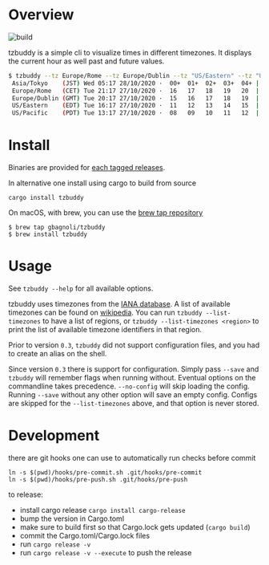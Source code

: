 Overview
=========

![build](https://github.com/gbagnoli/tzbuddy.rs/workflows/build/badge.svg)

tzbuddy is a simple cli to visualize times in different timezones.
It displays the current hour as well past and future values.

```bash
$ tzbuddy --tz Europe/Rome --tz Europe/Dublin --tz "US/Eastern" --tz "US/Pacific" --tz "Asia/Tokyo"
 Asia/Tokyo    (JST) Wed 05:17 28/10/2020 ·  00+  01+  02+  03+  04+ | 05+|  06+  07+  08+  09+  10+  11+
 Europe/Rome   (CET) Tue 21:17 27/10/2020 ·  16   17   18   19   20  | 21 |  22   23   00+  01+  02+  03+
 Europe/Dublin (GMT) Tue 20:17 27/10/2020 ·  15   16   17   18   19  | 20 |  21   22   23   00+  01+  02+
 US/Eastern    (EDT) Tue 16:17 27/10/2020 ·  11   12   13   14   15  | 16 |  17   18   19   20   21   22
 US/Pacific    (PDT) Tue 13:17 27/10/2020 ·  08   09   10   11   12  | 13 |  14   15   16   17   18   19
```

Install
========

Binaries are provided for [each tagged
releases](https://github.com/gbagnoli/tzbuddy.rs/releases).

In alternative one install using cargo to build from source

```
cargo install tzbuddy
```

On macOS, with brew, you can use the [brew tap
repository](https://github.com/gbagnoli/homebrew-tzbuddy)

```
$ brew tap gbagnoli/tzbuddy
$ brew install tzbuddy
```

Usage
=======

See `tzbuddy --help` for all available options.

tzbuddy uses timezones from the [IANA database](http://www.iana.org/time-zones).
A list of available timezones can be found on
[wikipedia](https://en.wikipedia.org/wiki/List_of_tz_database_time_zones).
You can run `tzbuddy --list-timezones` to have a list of regions, or `tzbuddy
--list-timezones <region>` to print the list of available timezone identifiers
in that region.

Prior to version `0.3`, `tzbuddy` did not support configuration files, and you
had to create an alias on the shell.

Since version `0.3` there is support for configuration. Simply pass `--save` and
`tzbuddy` will remember flags when running without. Eventual options on the
commandline takes precedence. `--no-config` will skip loading the config.
Running `--save` without any other option will save an empty config.
Configs are skipped for the `--list-timezones` above, and that option is never
stored.

Development
===========

there are git hooks one can use to automatically run checks before commit

```
ln -s $(pwd)/hooks/pre-commit.sh .git/hooks/pre-commit
ln -s $(pwd)/hooks/pre-push.sh .git/hooks/pre-push
```

to release:

* install cargo release `cargo install cargo-release`
* bump the version in Cargo.toml
* make sure to build first so that Cargo.lock gets updated (`cargo build`)
* commit the Cargo.toml/Cargo.lock files
* run `cargo release -v`
* run `cargo release -v --execute` to push the release
